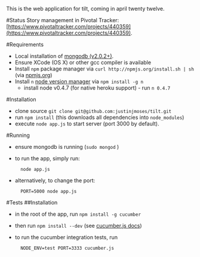This is the web application for tilt, coming in april twenty twelve. 


#Status
Story management in Pivotal Tracker: [https://www.pivotaltracker.com/projects/440359](https://www.pivotaltracker.com/projects/440359).


#Requirements
* Local installation of [mongodb (v2.0.2+)](http://www.mongodb.org/downloads).
* Ensure XCode (OS X) or other gcc compiler is available
* Install `npm` package manager via `curl http://npmjs.org/install.sh | sh` (via [npmjs.org](http://npmjs.org/)) 
* Install `n` [node version manager](https://github.com/visionmedia/n) via `npm install -g n`
    * install node v0.4.7 (for native heroku support) - run `n 0.4.7` 

#Installation
* clone source `git clone git@github.com:justinjmoses/tilt.git`
* run `npm install` (this downloads all dependencies into `node_modules`)
* execute `node app.js` to start server (port 3000 by default).

#Running
* ensure mongodb is running (`sudo mongod` )
* to run the app, simply run:
        
        node app.js

* alternatively, to change the port:
        
        PORT=5000 node app.js

#Tests
##Installation
* in the root of the app, run `npm install -g cucumber`
* then run `npm install --dev` (see [cucumber.js docs](https://github.com/cucumber/cucumber-js))
* to run the cucumber integration tests, run 
        
        NODE_ENV=test PORT=3333 cucumber.js

